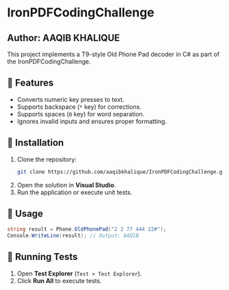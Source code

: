 # IronPDFCodingChallenge

## Author: AAQIB KHALIQUE

This project implements a T9-style Old Phone Pad decoder in C# as part of the IronPDFCodingChallenge.

## 📌 Features
- Converts numeric key presses to text.
- Supports backspace (`*` key) for corrections.
- Supports spaces (`0` key) for word separation.
- Ignores invalid inputs and ensures proper formatting.

## 📌 Installation
1. Clone the repository:
   ```sh
   git clone https://github.com/aaqibkhalique/IronPDFCodingChallenge.git
   ```
2. Open the solution in **Visual Studio**.
3. Run the application or execute unit tests.

## 📌 Usage
```csharp
string result = Phone.OldPhonePad("2 2 77 444 22#");
Console.WriteLine(result); // Output: AAQIB
```

## 📌 Running Tests
1. Open **Test Explorer** (`Test > Test Explorer`).
2. Click **Run All** to execute tests.
